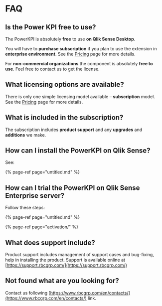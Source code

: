 # FAQ

## Is the Power KPI free to use?

The PowerKPI is absolutely **free** to use **on Qlik Sense Desktop**.

You will have to **purchase subscription** if you plan to use the extension in **enterprise environment**.  See the [Pricing](https://powerkpi.rbcgrp.com/#pricing) page for more details.

For **non-commercial organizations** the component is absolutely **free to use**. Feel free to contact us to get the license.

## What licensing options are available?

There is only one simple licensing model available – **subscription** model. See the [Pricing](https://powerkpi.rbcgrp.com/#pricing) page for more details.

## What is included in the subscription?

The subscription includes **product support** and any **upgrades** and **additions** we make.

## How can I install the PowerKPI on Qlik Sense?

See:

{% page-ref page="untitled.md" %}

## How can I trial the PowerKPI on Qlik Sense Enterprise server?

Follow these steps:

{% page-ref page="untitled.md" %}

{% page-ref page="activation/" %}

## What does support include?

Product support includes management of support cases and bug-fixing, help in installing the product. Support is available online at [https://support.rbcgrp.com/](https://support.rbcgrp.com/)

## Not found what are you looking for?

Contact us following [https://www.rbcgrp.com/en/contacts/](https://www.rbcgrp.com/en/contacts/) link.

